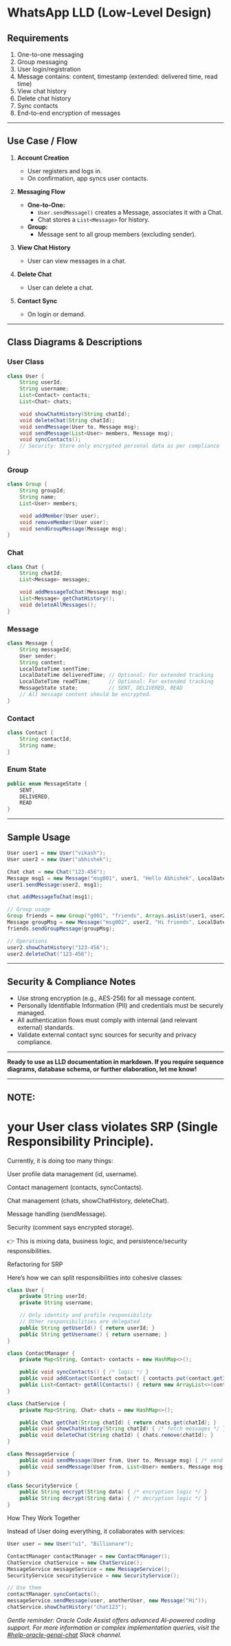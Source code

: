 
# WhatsApp LLD (Low-Level Design)

## **Requirements**

1. One-to-one messaging
2. Group messaging
3. User login/registration
4. Message contains: content, timestamp (extended: delivered time, read time)
5. View chat history
6. Delete chat history
7. Sync contacts
8. End-to-end encryption of messages

---

## **Use Case / Flow**

1. **Account Creation**
    - User registers and logs in.
    - On confirmation, app syncs user contacts.

2. **Messaging Flow**
    - **One-to-One:**  
      - `User.sendMessage()` creates a Message, associates it with a Chat.
      - Chat stores a `List<Message>` for history.
    - **Group:**  
      - Message sent to all group members (excluding sender).
      
3. **View Chat History**
    - User can view messages in a chat.
    
4. **Delete Chat**
    - User can delete a chat.

5. **Contact Sync**
    - On login or demand.

---

## **Class Diagrams & Descriptions**

### **User Class**
```java
class User {
    String userId;
    String username;
    List<Contact> contacts;
    List<Chat> chats;

    void showChatHistory(String chatId);
    void deleteChat(String chatId);
    void sendMessage(User to, Message msg);
    void sendMessage(List<User> members, Message msg);
    void syncContacts();
    // Security: Store only encrypted personal data as per compliance
}
```

### **Group**
```java
class Group {
    String groupId;
    String name;
    List<User> members;

    void addMember(User user);
    void removeMember(User user);
    void sendGroupMessage(Message msg);
}
```

### **Chat**
```java
class Chat {
    String chatId;
    List<Message> messages;

    void addMessageToChat(Message msg);
    List<Message> getChatHistory();
    void deleteAllMessages();
}
```

### **Message**
```java
class Message {
    String messageId;
    User sender;
    String content;
    LocalDateTime sentTime;
    LocalDateTime deliveredTime; // Optional: For extended tracking
    LocalDateTime readTime;      // Optional: For extended tracking
    MessageState state;          // SENT, DELIVERED, READ
    // All message content should be encrypted.
}
```

### **Contact**
```java
class Contact {
    String contactId;
    String name;
}
```

### **Enum State**
```java
public enum MessageState {
    SENT,
    DELIVERED,
    READ
}
```

---

## **Sample Usage**

```java
User user1 = new User("vikash");
User user2 = new User("abhishek");

Chat chat = new Chat("123-456");
Message msg1 = new Message("msg001", user1, "Hello Abhishek", LocalDateTime.now(), MessageState.SENT);
user1.sendMessage(user2, msg1);

chat.addMessageToChat(msg1);

// Group usage
Group friends = new Group("g001", "friends", Arrays.asList(user1, user2));
Message groupMsg = new Message("msg002", user2, "Hi friends", LocalDateTime.now(), MessageState.SENT);
friends.sendGroupMessage(groupMsg);

// Operations
user2.showChatHistory("123-456");
user2.deleteChat("123-456");
```

---

## **Security & Compliance Notes**

- Use strong encryption (e.g., AES-256) for all message content.
- Personally Identifiable Information (PII) and credentials must be securely managed.
- All authentication flows must comply with internal (and relevant external) standards.
- Validate external contact sync sources for security and privacy compliance.

---

**Ready to use as LLD documentation in markdown. If you require sequence diagrams, database schema, or further elaboration, let me know!**

---
## NOTE:

# your User class violates SRP (Single Responsibility Principle).

Currently, it is doing too many things:

User profile data management (id, username).

Contact management (contacts, syncContacts).

Chat management (chats, showChatHistory, deleteChat).

Message handling (sendMessage).

Security (comment says encrypted storage).

👉 This is mixing data, business logic, and persistence/security responsibilities.

Refactoring for SRP

Here’s how we can split responsibilities into cohesive classes:
```java
class User {
    private String userId;
    private String username;

    // Only identity and profile responsibility
    // Other responsibilities are delegated
    public String getUserId() { return userId; }
    public String getUsername() { return username; }
}

class ContactManager {
    private Map<String, Contact> contacts = new HashMap<>();

    public void syncContacts() { /* logic */ }
    public void addContact(Contact contact) { contacts.put(contact.getId(), contact); }
    public List<Contact> getAllContacts() { return new ArrayList<>(contacts.values()); }
}

class ChatService {
    private Map<String, Chat> chats = new HashMap<>();

    public Chat getChat(String chatId) { return chats.get(chatId); }
    public void showChatHistory(String chatId) { /* fetch messages */ }
    public void deleteChat(String chatId) { chats.remove(chatId); }
}

class MessageService {
    public void sendMessage(User from, User to, Message msg) { /* send logic */ }
    public void sendMessage(User from, List<User> members, Message msg) { /* group send */ }
}

class SecurityService {
    public String encrypt(String data) { /* encryption logic */ }
    public String decrypt(String data) { /* decryption logic */ }
}
```
How They Work Together

Instead of User doing everything, it collaborates with services:
```java
User user = new User("u1", "Billionare");

ContactManager contactManager = new ContactManager();
ChatService chatService = new ChatService();
MessageService messageService = new MessageService();
SecurityService securityService = new SecurityService();

// Use them
contactManager.syncContacts();
messageService.sendMessage(user, anotherUser, new Message("Hi"));
chatService.showChatHistory("chat123");
```
*Gentle reminder: Oracle Code Assist offers advanced AI-powered coding support. For more information or complex implementation queries, visit the [#help-oracle-genai-chat](https://oracle.enterprise.slack.com/archives/C08S2U7HDPU) Slack channel.*
